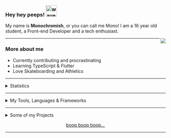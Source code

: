 ### Hey hey peeps! <img src= "https://cdn.discordapp.com/emojis/711935212363448413.gif" alt='wave' width="35px" height="35px">

My name is **Monochromish**, or you can call me Mono! I am a 16 year old student, a Front-end Developer and a tech enthusiast.

<a href="https://discord.com/users/500315184510795819">
   <img src="https://lanyard-profile-readme.vercel.app/api/500315184510795819?hideTimestamp=true&idleMessage=Mostly%20sleeping💤" align="right" />
</a>

---

### More about me

* Currently contributing and procrastinating
* Learning TypeScript & Flutter
* Love Skateboarding and Athletics

---

<details>
   <summary>Statistics</summary>
   <br />
   
   [![Monochromish's Stats](https://github-readme-stats.vercel.app/api?username=Monochromish&show_icons=true&theme=dracula)](https://github.com/Monochromish/github-readme-stats)
   
   <img align="center" src="https://github-readme-stats.vercel.app/api/top-langs/?username=Monochromish&theme=dracula" />

</details>

---

<details>
   <summary>My Tools, Languages & Frameworks</summary>
   
   <div>
      <br />
      <img align="left" alt="Visual Studio Code Insider" width="26px" src="https://upload.wikimedia.org/wikipedia/commons/thumb/4/4b/Visual_Studio_Code_Insiders_1.36_icon.svg/1200px-Visual_Studio_Code_Insiders_1.36_icon.svg.png" />
      <img align="left" alt="Github Desktop" width="26px" src="https://upload.wikimedia.org/wikipedia/commons/thumb/a/ae/Github-desktop-logo-symbol.svg/1024px-Github-desktop-logo-symbol.svg.png" /><br />
      <br />
      <img align="left" alt="js" width="26px" src="https://i.imgur.com/3u1wzwE.png"/> 
      <img align="left" alt="HTML" width="26px" src="https://imgur.com/v4EalJA.png"/>
      <img align="left" alt="CSS" width="18px" src="https://upload.wikimedia.org/wikipedia/commons/thumb/d/d5/CSS3_logo_and_wordmark.svg/1200px-CSS3_logo_and_wordmark.svg.png"/>
      <br />
      <br />
      <img align="left" alt="Electron.js" width="26px" src="https://upload.wikimedia.org/wikipedia/commons/thumb/9/91/Electron_Software_Framework_Logo.svg/1200px-Electron_Software_Framework_Logo.svg.png"/> <br><br>
   </div>
</details>

---

<details>
  <summary>Some of my Projects</summary>
   
   [Kalopsia-Bot](https://github.com/Monochromish/Kalopsia-Bot):<br />
   ♠️ A Powerful Open-Source Discord Bot written in JavaScript with many moderation, fun, economy, music, utility commands ♠️
   
   [Prizm](http://prizmbot.tk) & [Prizm's Website](https://github.com/prizm-project/Prizm-Website):<br />
   Discord's Best Utilitarian & Fun Bot // Slash-Only.
   
   [Last.fm-Discord-Rich-Presence](https://github.com/Monochromish/Last.fm-Discord-Rich-Presence):<br />
   An elegant, efficient, easy-to-setup and arguably the best Last.fm discord rich presence!

</details>

<p align="center">
   <a href="https://monolul.me" target="_blank" rel="nofollow">
      boop boop boop...
   </a>
</p>

---
